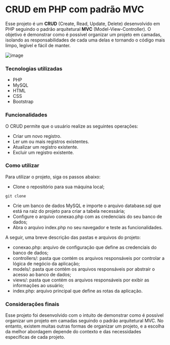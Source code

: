 <h1> CRUD em PHP com padrão MVC </h1>
Esse projeto é um <b>CRUD</b> (Create, Read, Update, Delete) desenvolvido em PHP seguindo o padrão arquitetural <b>MVC</b> (Model-View-Controller). O objetivo é demonstrar como é possível organizar um projeto em camadas, isolando as responsabilidades de cada uma delas e tornando o código mais limpo, legível e fácil de manter.
<br>

![image](https://user-images.githubusercontent.com/123131698/228085629-9243df99-b127-4305-be8c-319b8e0e067c.png)

<h3>Tecnologias utilizadas</h3>

* PHP
* MySQL
* HTML
* CSS
* Bootstrap
<h3>Funcionalidades </h3>

O CRUD permite que o usuário realize as seguintes operações:
<br>

* Criar um novo registro.<br>
* Ler um ou mais registros existentes.<br>
* Atualizar um registro existente.<br>
* Excluir um registro existente.<br>

<h3>Como utilizar </h3>

Para utilizar o projeto, siga os passos abaixo:

* Clone o repositório para sua máquina local;

```
git clone 

```
* Crie um banco de dados MySQL e importe o arquivo database.sql que está na raiz do projeto para criar a tabela necessária;
* Configure o arquivo conexao.php com as credenciais do seu banco de dados;
* Abra o arquivo index.php no seu navegador e teste as funcionalidades.

A seguir, uma breve descrição das pastas e arquivos do projeto:

* conexao.php: arquivo de configuração que define as credenciais do banco de dados;
* controllers/: pasta que contém os arquivos responsáveis por controlar a lógica de negócio da aplicação;
* models/: pasta que contém os arquivos responsáveis por abstrair o acesso ao banco de dados;
* views/: pasta que contém os arquivos responsáveis por exibir as informações ao usuário;
* index.php: arquivo principal que define as rotas da aplicação.

<h3>Considerações finais</h3>

Esse projeto foi desenvolvido com o intuito de demonstrar como é possível organizar um projeto em camadas seguindo o padrão arquitetural MVC. No entanto, existem muitas outras formas de organizar um projeto, e a escolha da melhor abordagem depende do contexto e das necessidades específicas de cada projeto.
